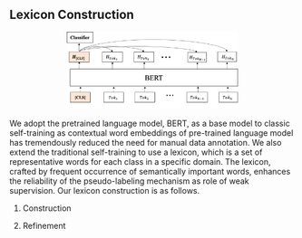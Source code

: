 Lexicon Construction
-----------------------------------------
<p align="center">
<img src="/asset/lexicon_construction.png" width="60%" height="40%"></img>
</p>

We adopt the pretrained language model, BERT, as a base model to classic self-training as contextual word embeddings of pre-trained language model has tremendously reduced the need for manual data annotation. We also extend the traditional self-training to use a lexicon, which is a set of representative words for each class in a specific domain.
The lexicon, crafted by frequent occurrence of semantically important words, enhances the reliability of the pseudo-labeling mechanism as role of weak supervision. Our lexicon construction is as follows. 

1. Construction

2. Refinement
